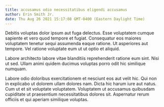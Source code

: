 ```yaml
---
title: accusamus odio necessitatibus eligendi accusamus
author: Erin Smith Jr.
date: Thu Aug 26 2021 15:17:08 GMT-0400 (Eastern Daylight Time)
---
```

Debitis voluptas dolor ipsum aut fuga delectus. Esse voluptatem cumque sapiente et vero quod tempore et fugiat. Consequatur eos maiores voluptatem tenetur sequi assumenda eaque ratione. Ut asperiores aut tempore. Vel ratione voluptate eum ut ut optio et aliquid.

 Labore architecto labore vitae blanditiis reprehenderit ratione eum sint. Nisi ut sed. Ullam animi quidem ducimus voluptas porro odit hic similique numquam.

 Labore odio doloribus exercitationem et nesciunt eos aut velit hic. Qui non in explicabo ut dolorem ullam dolores nam. Dicta hic harum iure aut natus. Cum ut et sit voluptate voluptatem. Voluptatem ut accusamus quibusdam cupiditate ut praesentium necessitatibus dolores sit. Aspernatur rerum officiis et qui aperiam similique voluptas.